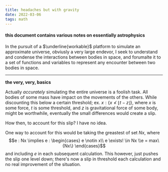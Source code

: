 ```yaml
---
title: headaches but with gravity
date: 2022-03-06
tags: math
---
```


#### this document contains various notes on essentially astrophysics

In the pursuit of a $\underline{workable}$ platform to simulate an approximate universe, obviusly a very large endevor, I seek to understand and condense the interactions between bodies in space, and forumalte it to a set of functions and variables to represent any encounter between two bodies in space.

---
**the very, very, basics**

Actually *accurately* simulating the entire universe is a foolish task. All bodies of some mass have impact on the movements of the others. While discounting this below a certain threshold; ex. $x : \{x \nless \lfloor t - z\rfloor \}$, where $x$ is some force, $t$ is some threshold, and $z$ is gravitational force of some body, might be worthwhile, eventually the small differences would create a slip.

How then, to account for this slip? I have no idea.

One way to account for this would be taking the greastest of set $Nx$, where 
$$e : Nx \implies e : \begin{cases} e \notin x\\ e \exists! \in Nx \\e = max\{Nx\} \end{cases}$$  and including $e$ in each subsequent calculation. This however, just pushes the slip one level down; there's now a slip in threshold each calculation and no real improvement of the situation.
